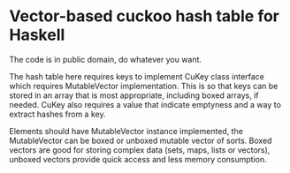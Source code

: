 # Vector-based cuckoo hash table for Haskell

The code is in public domain, do whatever you want.

The hash table here requires keys to implement CuKey class interface which requires MutableVector implementation. This is so that keys can be stored in an array that is most appropriate, including boxed arrays, if needed. CuKey also requires a value that indicate emptyness and a way to extract hashes from a key.

Elements should have MutableVector instance implemented, the MutableVector can be boxed or unboxed mutable vector of sorts. Boxed vectors are good for storing complex data (sets, maps, lists or vectors), unboxed vectors provide quick access and less memory consumption.
